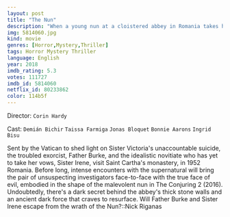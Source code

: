 ```yaml
---
layout: post
title: "The Nun"
description: "When a young nun at a cloistered abbey in Romania takes her own life, a priest with a haunted past and a novitiate on the threshold of her final vows are sent by the Vatican to investigate. Together they uncover the order's unholy secret. Risking not only their lives but their faith and their very souls, they confront a malevolent force in the form of the same demonic nun that first terrorized audiences in 'The Conjuring 2,' as the abbey becomes a horrific battleground between the living and the damned..."
img: 5814060.jpg
kind: movie
genres: [Horror,Mystery,Thriller]
tags: Horror Mystery Thriller 
language: English
year: 2018
imdb_rating: 5.3
votes: 111727
imdb_id: 5814060
netflix_id: 80233862
color: 114b5f
---
```

Director: `Corin Hardy`  

Cast: `Demián Bichir` `Taissa Farmiga` `Jonas Bloquet` `Bonnie Aarons` `Ingrid Bisu` 

Sent by the Vatican to shed light on Sister Victoria's unaccountable suicide, the troubled exorcist, Father Burke, and the idealistic novitiate who has yet to take her vows, Sister Irene, visit Saint Cartha's monastery, in 1952 Romania. Before long, intense encounters with the supernatural will bring the pair of unsuspecting investigators face-to-face with the true face of evil, embodied in the shape of the malevolent nun in The Conjuring 2 (2016). Undoubtedly, there's a dark secret behind the abbey's thick stone walls and an ancient dark force that craves to resurface. Will Father Burke and Sister Irene escape from the wrath of the Nun?::Nick Riganas